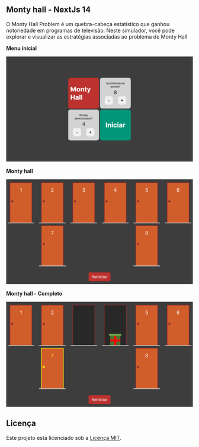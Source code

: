 ## Monty hall - NextJs 14

O Monty Hall Problem é um quebra-cabeça estatístico que ganhou notoriedade em programas de televisão. Neste simulador, você pode explorar e visualizar as estratégias associadas ao problema de Monty Hall

<b>Menu inicial</b>

![Tela inicial do mini game, com 4 quadradados centralizados na tela, onde um do cadastros tem o titulo do programa, 2 quadrados possui com contadores para configurar o programa e outro o botão iniciar para gerar as portas](public/images/menuInicial.PNG)

<b>Monty hall</b>

![Tela do monty hall, possui varias portas, a quantidade vai depender do configurado no menu inicial e com um botão iniciar na parte de baixo da tela](public/images/montyHall.PNG)

<b>Monty hall - Completo</b>

![Tela do monty hall, possui varias portas e uma delas esta aberta outra esta aberta com o presente que seria o prêmion e outra esta selecionado, a quantidade vai depender do configurado no menu inicial  e com um botão iniciar na parte de baixo da tela](public/images/MontyHallCorrect.PNG)

## Licença 

Este projeto está licenciado sob a [Licença MIT](LICENSE).